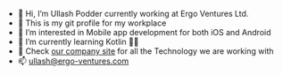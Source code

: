 - 👋 Hi, I’m Ullash Podder currently working at Ergo Ventures Ltd.
- 📝 This is my git profile for my workplace
- 👀 I’m interested in Mobile app development for both iOS and Android
- 🌱 I’m currently learning Kotlin ✊🏼
- 💞️ Check [our company site](https://ergo-ventures.com) for all the Technology we are working with
- 📫 ullash@ergo-ventures.com

<!---
ullash-ergo/ullash-ergo is a ✨ special ✨ repository because its `README.md` (this file) appears on your GitHub profile.
You can click the Preview link to take a look at your changes.
--->
